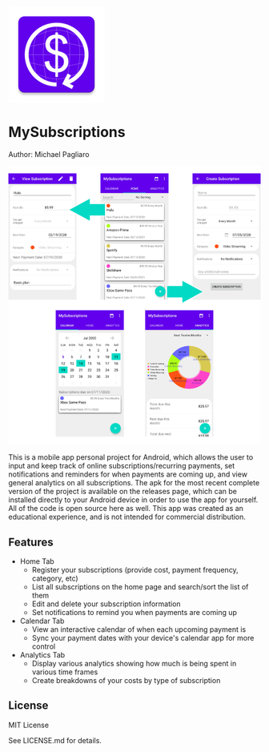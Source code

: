 ![MySubscriptions icon](https://github.com/mpagliaro98/my-subscriptions/blob/master/app/src/main/res/mipmap-xxxhdpi/ic_launcher.png?raw=true)
# MySubscriptions

Author: Michael Pagliaro

![Home Tab Screenshots](https://github.com/mpagliaro98/my-subscriptions/blob/master/app/src/main/res/assets/screenshots/screenshot_dev_multi.png?raw=true)

This is a mobile app personal project for Android, which allows the
user to input and keep track of online subscriptions/recurring payments,
set notifications and reminders for when payments are coming up, and
view general analytics on all subscriptions. The apk for the most recent
complete version of the project is available on the releases page, which
can be installed directly to your Android device in order to use the app
for yourself. All of the code is open source here as well. This app was
created as an educational experience, and is not intended for commercial
distribution.

## Features

* Home Tab
    * Register your subscriptions (provide cost, payment frequency, category, etc)
    * List all subscriptions on the home page and search/sort the list of them
    * Edit and delete your subscription information
    * Set notifications to remind you when payments are coming up
* Calendar Tab
    * View an interactive calendar of when each upcoming payment is
    * Sync your payment dates with your device's calendar app for more control
* Analytics Tab
    * Display various analytics showing how much is being spent in various time frames
    * Create breakdowns of your costs by type of subscription

## License
MIT License

See LICENSE.md for details.
